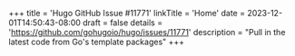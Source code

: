 +++
title = 'Hugo GitHub Issue #11771'
linkTitle = 'Home'
date = 2023-12-01T14:50:43-08:00
draft = false
details = 'https://github.com/gohugoio/hugo/issues/11771'
description = "Pull in the latest code from Go's template packages"
+++
